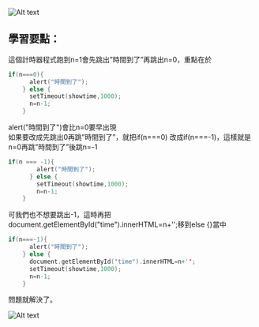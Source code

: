 ![Alt text](countdown.png)

## 學習要點：  
這個計時器程式跑到n=1會先跳出”時間到了”再跳出n=0，重點在於  
```c
if(n===0){
      alert("時間到了");
    } else {		 
      setTimeout(showtime,1000);
      n=n-1;
    }
```
alert("時間到了")會比n=0要早出現  
如果要改成先跳出0再跳”時間到了”，就把if(n===0)  改成if(n===-1)，這樣就是n=0再跳”時間到了”後跳n=-1  
```c
if(n === -1){
        alert("時間到了");      
      } else {       
        setTimeout(showtime,1000);
        n=n-1;
    }

```
可我們也不想要跳出-1，這時再把  
document.getElementById("time").innerHTML=n+'';移到else {}當中  
```c
if(n===-1){
      alert("時間到了");
    } else {
      document.getElementById("time").innerHTML=n+'';		 
      setTimeout(showtime,1000);
      n=n-1;
    }  
```    
問題就解決了。  

![Alt text](countdown(修改版).png)
